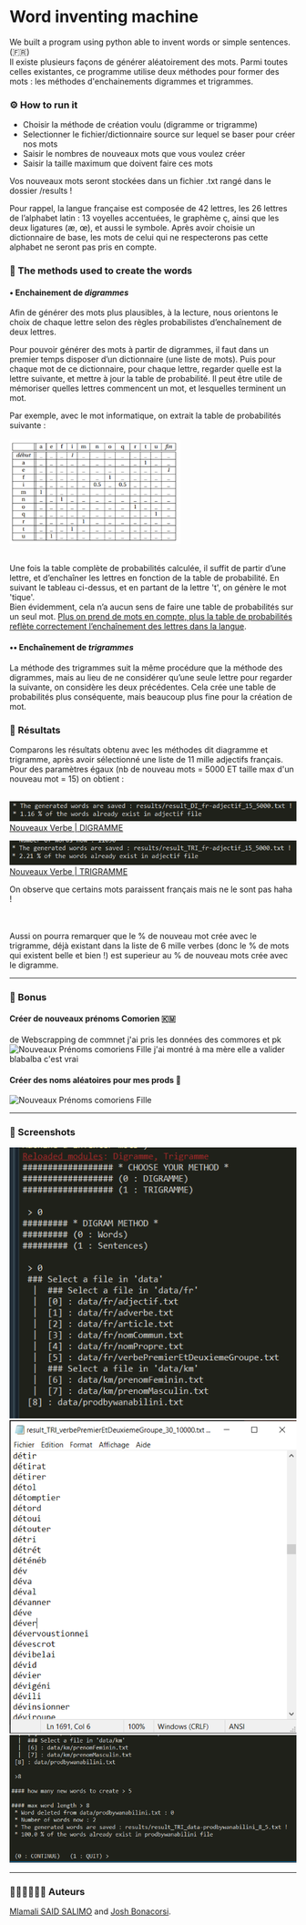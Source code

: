# Word inventing machine

We built a program using python able to invent words or simple sentences. (:fr:) <br>
Il existe plusieurs façons de générer aléatoirement des mots. Parmi toutes celles existantes, ce programme utilise deux méthodes pour former des mots : les méthodes d'enchainements digrammes et trigrammes.

### ⚙ How to run it
- Choisir la méthode de création voulu (digramme or trigramme)
- Selectionner le fichier/dictionnaire source sur lequel se baser pour créer nos mots
- Saisir le nombres de nouveaux mots que vous voulez créer
- Saisir la taille maximum que doivent faire ces mots

Vos nouveaux mots seront stockées dans un fichier .txt rangé dans le dossier /results !

Pour rappel, la langue française est composée de 42 lettres, les 26 lettres de l’alphabet latin : 13 voyelles accentuées, le graphème ç, ainsi que les deux ligatures (æ, œ), et aussi le symbole. Après avoir choisie un dictionnaire de base, les mots de celui qui ne respecterons pas cette alphabet ne seront pas pris en compte.

### 🔩 The methods used to create the words

#### • Enchainement de *digrammes*
Afin de générer des mots plus plausibles, à la lecture, nous orientons le choix de chaque lettre selon des règles probabilistes d’enchaînement de deux lettres. <br>

Pour pouvoir générer des mots à partir de digrammes, il faut dans un premier temps disposer d’un dictionnaire (une liste de mots). Puis pour chaque mot de ce dictionnaire, pour chaque lettre, regarder quelle est la lettre suivante, et mettre à jour la table de probabilité. Il peut être utile de mémoriser quelles lettres commencent un mot, et lesquelles terminent un mot. <br>

Par exemple, avec le mot informatique, on extrait la table de probabilités suivante :<br><br>
<img src="img/tableauinfo.png" width="300" alt="Table de probabilités du mot 'informatique'"><br><br>

Une fois la table complète de probabilités calculée, il suffit de partir d’une lettre, et d’enchaîner les lettres en fonction de la table de probabilité. En suivant le tableau ci-dessus, et en partant de la lettre 't', on génère le mot 'tique'. <br> 
Bien évidemment, cela n’a aucun sens de faire une table de probabilités sur un seul mot. <u>Plus on prend de mots en compte, plus la table de probabilités reflète correctement l’enchaînement des lettres dans la langue</u>.

#### •• Enchaînement de *trigrammes*
La méthode des trigrammes suit la même procédure que la méthode des digrammes, mais au lieu de ne considérer qu’une seule lettre pour regarder la suivante, on considère les deux précédentes. Cela crée une table de probabilités plus conséquente, mais beaucoup plus fine pour la création de mot.

### 📌 Résultats
Comparons les résultats obtenu avec les méthodes dit diagramme et trigramme, après avoir sélectionné une liste de 11 mille adjectifs français. Pour des paramètres égaux (nb de nouveau mots = 5000 ET taille max d'un nouveau mot = 15) on obtient : <br><br>

![](img/resultat1.png)
[Nouveaux Verbe | DIGRAMME](results/result_DI_fr-adjectif_15_5000.txt "cliquez pour voir les mots crées") <br>

![](img/resultat2.png)
[Nouveaux Verbe | TRIGRAMME](results/result_TRI_fr-adjectif_15_5000.txt "cliquez pour voir les mots crées")

On observe que certains mots paraissent français mais ne le sont pas haha !

<br> <br>
Aussi on pourra remarquer que le % de nouveau mot crée avec le trigramme, déjà existant dans la liste de 6 mille verbes (donc le % de mots qui existent belle et bien !) est superieur au % de nouveau mots crée avec le digramme.

---
### 🎳 Bonus

####  Créer de nouveaux prénoms Comorien 🇰🇲
de Webscrapping de commnet j'ai pris les données des commores et pk
![Nouveaux Prénoms comoriens Fille](results/1.PNG "menu select file") j'ai montré à ma mère elle a valider blabalba c'est vrai
####  Créer des noms aléatoires pour mes prods 🎹
![Nouveaux Prénoms comoriens Fille](results/1.PNG "menu select file") 

---
### 📸 Screenshots 

![](img/1.PNG "menu select file")
![](img/2.png "result example")
![](img/3.png "result example")

---
### 👨🏾‍💻👨🏼‍💻 Auteurs
[Mlamali SAID SALIMO](https://www.linkedin.com/in/mlamalisaidsalimo) and [Josh Bonacorsi](https://www.linkedin.com/in/joshuabonacorsi). <br/>
